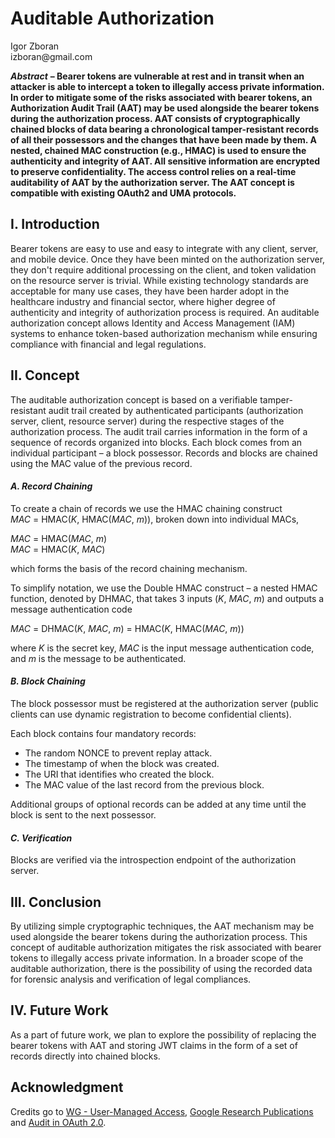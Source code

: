 <!-- @import "style.less" -->

# Auditable Authorization

<p class="author">
    Igor Zboran<br>
    izboran@gmail.com
</p>

***Abstract*** **– Bearer tokens are vulnerable at rest and in transit when an attacker is able to intercept a token to illegally access private information. In order to mitigate some of the risks associated with bearer tokens, an Authorization Audit Trail (AAT) may be used alongside the bearer tokens during the authorization process. AAT consists of cryptographically chained blocks of data bearing a chronological tamper-resistant records of all their possessors and the changes that have been made by them. A nested, chained MAC construction (e.g., HMAC) is used to ensure the authenticity and integrity of AAT. All sensitive information are encrypted to preserve confidentiality. The access control relies on a real-time auditability of AAT by the authorization server. The AAT concept is compatible with existing OAuth2 and UMA protocols.**

## I. Introduction

Bearer tokens are easy to use and easy to integrate with any client, server, and mobile device. Once they have been minted on the authorization server, they don't require additional processing on the client, and token validation on the resource server is trivial. While existing technology standards are acceptable for many use cases, they have been harder adopt in the healthcare industry and financial sector, where higher degree of authenticity and integrity of authorization process is required. An auditable authorization concept allows Identity and Access Management (IAM) systems to enhance token-based authorization mechanism while ensuring compliance with financial and legal regulations.

## II. Concept

The auditable authorization concept is based on a verifiable tamper-resistant audit trail created by authenticated participants (authorization server, client, resource server) during the respective stages of the authorization process. The audit trail carries information in the form of a sequence of records organized into blocks. Each block comes from an individual participant – a block possessor. Records and blocks are chained using the MAC value of the previous record.

#### *A. Record Chaining*

To create a chain of records we use the HMAC chaining construct *MAC*&#160;=&#160;HMAC(*K*,&#160;HMAC(*MAC*,&#160;*m*)), broken down into individual MACs,

*MAC*&#160;=&#160;HMAC(*MAC*,&#160;*m*)  
*MAC*&#160;=&#160;HMAC(*K*,&#160;*MAC*)

which forms the basis of the record chaining mechanism.

To simplify notation, we use the Double HMAC construct – a nested HMAC function, denoted by DHMAC, that takes 3 inputs (*K*,&#160;*MAC*,&#160;*m*) and outputs a message authentication code

*MAC*&#160;=&#160;DHMAC(*K*,&#160;*MAC*,&#160;*m*)&#160;=&#160;HMAC(*K*,&#160;HMAC(*MAC*,&#160;*m*))

where *K* is the secret key, *MAC* is the input message authentication code, and *m* is the message to be authenticated.

#### *B. Block Chaining*

The block possessor must be registered at the authorization server (public clients can use dynamic registration to become confidential clients).

Each block contains four mandatory records:

* The random NONCE to prevent replay attack.
* The timestamp of when the block was created.
* The URI that identifies who created the block.
* The MAC value of the last record from the previous block.

Additional groups of optional records can be added at any time until the block is sent to the next possessor.

#### *C. Verification*

Blocks are verified via the introspection endpoint of the authorization server.

## III. Conclusion

By utilizing simple cryptographic techniques, the AAT mechanism may be used alongside the bearer tokens during the authorization process. This concept of auditable authorization mitigates the risk associated with bearer tokens to illegally access private information. In a broader scope of the auditable authorization, there is the possibility of using the recorded data for forensic analysis and verification of legal compliances.

## IV. Future Work

As a part of future work, we plan to explore the possibility of replacing the bearer tokens with AAT and storing JWT claims in the form of a set of records directly into chained blocks.

## Acknowledgment

Credits go to [WG - User-Managed Access][1], [Google Research Publications][2] and [Audit in OAuth 2.0][3].

[1]: https://kantarainitiative.org/confluence/display/uma/Home
[2]: https://research.google/pubs/pub41892/
[3]: https://datatracker.ietf.org/doc/html/draft-tsitkov-oauth-audit-02

